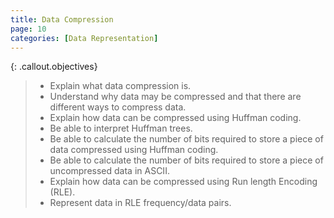 ```yaml
---
title: Data Compression
page: 10
categories: [Data Representation]
---
```


{: .callout.objectives}
>- Explain what data compression is. 
>- Understand why data may be compressed and that there are different ways to compress data.
>- Explain how data can be compressed using Huffman coding.
>- Be able to interpret Huffman trees.
>- Be able to calculate the number of bits required to store a piece of data compressed using Huffman coding.
>- Be able to calculate the number of bits required to store a piece of uncompressed data in ASCII.
>- Explain how data can be compressed using Run length Encoding (RLE).
>- Represent data in RLE frequency/data pairs.